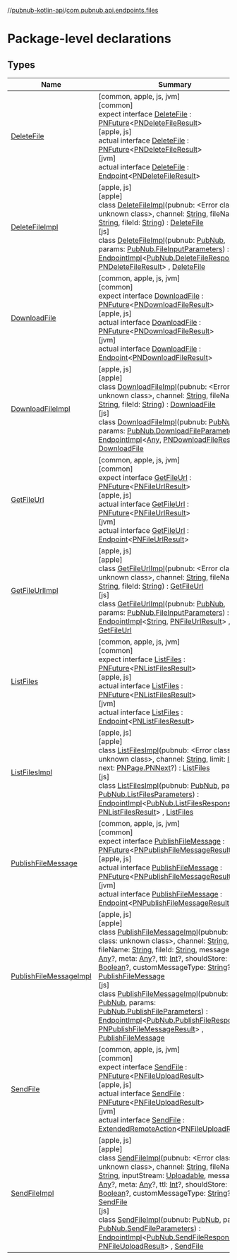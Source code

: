 //[pubnub-kotlin-api](../../index.md)/[com.pubnub.api.endpoints.files](index.md)

# Package-level declarations

## Types

| Name | Summary |
|---|---|
| [DeleteFile](-delete-file/index.md) | [common, apple, js, jvm]<br>[common]<br>expect interface [DeleteFile](-delete-file/index.md) : [PNFuture](../../../../pubnub-kotlin/pubnub-kotlin-core-api/pubnub-kotlin-core-api/com.pubnub.kmp/-p-n-future/index.md)&lt;[PNDeleteFileResult](../../../../pubnub-kotlin/pubnub-kotlin-core-api/pubnub-kotlin-core-api/com.pubnub.api.models.consumer.files/-p-n-delete-file-result/index.md)&gt; <br>[apple, js]<br>actual interface [DeleteFile](-delete-file/index.md) : [PNFuture](../../../../pubnub-kotlin/pubnub-kotlin-core-api/pubnub-kotlin-core-api/com.pubnub.kmp/-p-n-future/index.md)&lt;[PNDeleteFileResult](../../../../pubnub-kotlin/pubnub-kotlin-core-api/pubnub-kotlin-core-api/com.pubnub.api.models.consumer.files/-p-n-delete-file-result/index.md)&gt; <br>[jvm]<br>actual interface [DeleteFile](-delete-file/index.md) : [Endpoint](../../../../pubnub-kotlin/pubnub-kotlin-core-api/pubnub-kotlin-core-api/com.pubnub.api/-endpoint/index.md)&lt;[PNDeleteFileResult](../../../../pubnub-kotlin/pubnub-kotlin-core-api/pubnub-kotlin-core-api/com.pubnub.api.models.consumer.files/-p-n-delete-file-result/index.md)&gt; |
| [DeleteFileImpl](../../../../pubnub-kotlin/pubnub-kotlin-api/pubnub-kotlin-api/com.pubnub.api.endpoints.files/[js]-delete-file-impl/index.md) | [apple, js]<br>[apple]<br>class [DeleteFileImpl]([apple]-delete-file-impl/index.md)(pubnub: <!---  GfmCommand {"@class":"org.jetbrains.dokka.gfm.ResolveLinkGfmCommand","dri":{"packageName":"","classNames":"<Error class: unknown class>","callable":null,"target":{"@class":"org.jetbrains.dokka.links.PointingToDeclaration"},"extra":null}} --->&lt;Error class: unknown class&gt;<!--- --->, channel: [String](https://kotlinlang.org/api/latest/jvm/stdlib/kotlin-stdlib/kotlin/-string/index.html), fileName: [String](https://kotlinlang.org/api/latest/jvm/stdlib/kotlin-stdlib/kotlin/-string/index.html), fileId: [String](https://kotlinlang.org/api/latest/jvm/stdlib/kotlin-stdlib/kotlin/-string/index.html)) : [DeleteFile](-delete-file/index.md)<br>[js]<br>class [DeleteFileImpl]([js]-delete-file-impl/index.md)(pubnub: [PubNub](../[root]/-pub-nub/index.md), params: [PubNub.FileInputParameters](../[root]/-pub-nub/-file-input-parameters/index.md)) : [EndpointImpl](../com.pubnub.api/-endpoint-impl/index.md)&lt;[PubNub.DeleteFileResponse](../[root]/-pub-nub/-delete-file-response/index.md), [PNDeleteFileResult](../../../../pubnub-kotlin/pubnub-kotlin-core-api/pubnub-kotlin-core-api/com.pubnub.api.models.consumer.files/-p-n-delete-file-result/index.md)&gt; , [DeleteFile](-delete-file/index.md) |
| [DownloadFile](-download-file/index.md) | [common, apple, js, jvm]<br>[common]<br>expect interface [DownloadFile](-download-file/index.md) : [PNFuture](../../../../pubnub-kotlin/pubnub-kotlin-core-api/pubnub-kotlin-core-api/com.pubnub.kmp/-p-n-future/index.md)&lt;[PNDownloadFileResult](../../../../pubnub-kotlin/pubnub-kotlin-core-api/pubnub-kotlin-core-api/com.pubnub.api.models.consumer.files/-p-n-download-file-result/index.md)&gt; <br>[apple, js]<br>actual interface [DownloadFile](-download-file/index.md) : [PNFuture](../../../../pubnub-kotlin/pubnub-kotlin-core-api/pubnub-kotlin-core-api/com.pubnub.kmp/-p-n-future/index.md)&lt;[PNDownloadFileResult](../../../../pubnub-kotlin/pubnub-kotlin-core-api/pubnub-kotlin-core-api/com.pubnub.api.models.consumer.files/-p-n-download-file-result/index.md)&gt; <br>[jvm]<br>actual interface [DownloadFile](-download-file/index.md) : [Endpoint](../../../../pubnub-kotlin/pubnub-kotlin-core-api/pubnub-kotlin-core-api/com.pubnub.api/-endpoint/index.md)&lt;[PNDownloadFileResult](../../../../pubnub-kotlin/pubnub-kotlin-core-api/pubnub-kotlin-core-api/com.pubnub.api.models.consumer.files/-p-n-download-file-result/index.md)&gt; |
| [DownloadFileImpl](../../../../pubnub-kotlin/pubnub-kotlin-api/pubnub-kotlin-api/com.pubnub.api.endpoints.files/[js]-download-file-impl/index.md) | [apple, js]<br>[apple]<br>class [DownloadFileImpl]([apple]-download-file-impl/index.md)(pubnub: <!---  GfmCommand {"@class":"org.jetbrains.dokka.gfm.ResolveLinkGfmCommand","dri":{"packageName":"","classNames":"<Error class: unknown class>","callable":null,"target":{"@class":"org.jetbrains.dokka.links.PointingToDeclaration"},"extra":null}} --->&lt;Error class: unknown class&gt;<!--- --->, channel: [String](https://kotlinlang.org/api/latest/jvm/stdlib/kotlin-stdlib/kotlin/-string/index.html), fileName: [String](https://kotlinlang.org/api/latest/jvm/stdlib/kotlin-stdlib/kotlin/-string/index.html), fileId: [String](https://kotlinlang.org/api/latest/jvm/stdlib/kotlin-stdlib/kotlin/-string/index.html)) : [DownloadFile](-download-file/index.md)<br>[js]<br>class [DownloadFileImpl]([js]-download-file-impl/index.md)(pubnub: [PubNub](../[root]/-pub-nub/index.md), params: [PubNub.DownloadFileParameters](../[root]/-pub-nub/-download-file-parameters/index.md)) : [EndpointImpl](../com.pubnub.api/-endpoint-impl/index.md)&lt;[Any](https://kotlinlang.org/api/latest/jvm/stdlib/kotlin-stdlib/kotlin/-any/index.html), [PNDownloadFileResult](../../../../pubnub-kotlin/pubnub-kotlin-core-api/pubnub-kotlin-core-api/com.pubnub.api.models.consumer.files/-p-n-download-file-result/index.md)&gt; , [DownloadFile](-download-file/index.md) |
| [GetFileUrl](-get-file-url/index.md) | [common, apple, js, jvm]<br>[common]<br>expect interface [GetFileUrl](-get-file-url/index.md) : [PNFuture](../../../../pubnub-kotlin/pubnub-kotlin-core-api/pubnub-kotlin-core-api/com.pubnub.kmp/-p-n-future/index.md)&lt;[PNFileUrlResult](../../../../pubnub-kotlin/pubnub-kotlin-core-api/pubnub-kotlin-core-api/com.pubnub.api.models.consumer.files/-p-n-file-url-result/index.md)&gt; <br>[apple, js]<br>actual interface [GetFileUrl](-get-file-url/index.md) : [PNFuture](../../../../pubnub-kotlin/pubnub-kotlin-core-api/pubnub-kotlin-core-api/com.pubnub.kmp/-p-n-future/index.md)&lt;[PNFileUrlResult](../../../../pubnub-kotlin/pubnub-kotlin-core-api/pubnub-kotlin-core-api/com.pubnub.api.models.consumer.files/-p-n-file-url-result/index.md)&gt; <br>[jvm]<br>actual interface [GetFileUrl](-get-file-url/index.md) : [Endpoint](../../../../pubnub-kotlin/pubnub-kotlin-core-api/pubnub-kotlin-core-api/com.pubnub.api/-endpoint/index.md)&lt;[PNFileUrlResult](../../../../pubnub-kotlin/pubnub-kotlin-core-api/pubnub-kotlin-core-api/com.pubnub.api.models.consumer.files/-p-n-file-url-result/index.md)&gt; |
| [GetFileUrlImpl](../../../../pubnub-kotlin/pubnub-kotlin-api/pubnub-kotlin-api/com.pubnub.api.endpoints.files/[js]-get-file-url-impl/index.md) | [apple, js]<br>[apple]<br>class [GetFileUrlImpl]([apple]-get-file-url-impl/index.md)(pubnub: <!---  GfmCommand {"@class":"org.jetbrains.dokka.gfm.ResolveLinkGfmCommand","dri":{"packageName":"","classNames":"<Error class: unknown class>","callable":null,"target":{"@class":"org.jetbrains.dokka.links.PointingToDeclaration"},"extra":null}} --->&lt;Error class: unknown class&gt;<!--- --->, channel: [String](https://kotlinlang.org/api/latest/jvm/stdlib/kotlin-stdlib/kotlin/-string/index.html), fileName: [String](https://kotlinlang.org/api/latest/jvm/stdlib/kotlin-stdlib/kotlin/-string/index.html), fileId: [String](https://kotlinlang.org/api/latest/jvm/stdlib/kotlin-stdlib/kotlin/-string/index.html)) : [GetFileUrl](-get-file-url/index.md)<br>[js]<br>class [GetFileUrlImpl]([js]-get-file-url-impl/index.md)(pubnub: [PubNub](../[root]/-pub-nub/index.md), params: [PubNub.FileInputParameters](../[root]/-pub-nub/-file-input-parameters/index.md)) : [EndpointImpl](../com.pubnub.api/-endpoint-impl/index.md)&lt;[String](https://kotlinlang.org/api/latest/jvm/stdlib/kotlin-stdlib/kotlin/-string/index.html), [PNFileUrlResult](../../../../pubnub-kotlin/pubnub-kotlin-core-api/pubnub-kotlin-core-api/com.pubnub.api.models.consumer.files/-p-n-file-url-result/index.md)&gt; , [GetFileUrl](-get-file-url/index.md) |
| [ListFiles](-list-files/index.md) | [common, apple, js, jvm]<br>[common]<br>expect interface [ListFiles](-list-files/index.md) : [PNFuture](../../../../pubnub-kotlin/pubnub-kotlin-core-api/pubnub-kotlin-core-api/com.pubnub.kmp/-p-n-future/index.md)&lt;[PNListFilesResult](../../../../pubnub-kotlin/pubnub-kotlin-core-api/pubnub-kotlin-core-api/com.pubnub.api.models.consumer.files/-p-n-list-files-result/index.md)&gt; <br>[apple, js]<br>actual interface [ListFiles](-list-files/index.md) : [PNFuture](../../../../pubnub-kotlin/pubnub-kotlin-core-api/pubnub-kotlin-core-api/com.pubnub.kmp/-p-n-future/index.md)&lt;[PNListFilesResult](../../../../pubnub-kotlin/pubnub-kotlin-core-api/pubnub-kotlin-core-api/com.pubnub.api.models.consumer.files/-p-n-list-files-result/index.md)&gt; <br>[jvm]<br>actual interface [ListFiles](-list-files/index.md) : [Endpoint](../../../../pubnub-kotlin/pubnub-kotlin-core-api/pubnub-kotlin-core-api/com.pubnub.api/-endpoint/index.md)&lt;[PNListFilesResult](../../../../pubnub-kotlin/pubnub-kotlin-core-api/pubnub-kotlin-core-api/com.pubnub.api.models.consumer.files/-p-n-list-files-result/index.md)&gt; |
| [ListFilesImpl](../../../../pubnub-kotlin/pubnub-kotlin-api/pubnub-kotlin-api/com.pubnub.api.endpoints.files/[js]-list-files-impl/index.md) | [apple, js]<br>[apple]<br>class [ListFilesImpl]([apple]-list-files-impl/index.md)(pubnub: <!---  GfmCommand {"@class":"org.jetbrains.dokka.gfm.ResolveLinkGfmCommand","dri":{"packageName":"","classNames":"<Error class: unknown class>","callable":null,"target":{"@class":"org.jetbrains.dokka.links.PointingToDeclaration"},"extra":null}} --->&lt;Error class: unknown class&gt;<!--- --->, channel: [String](https://kotlinlang.org/api/latest/jvm/stdlib/kotlin-stdlib/kotlin/-string/index.html), limit: [Int](https://kotlinlang.org/api/latest/jvm/stdlib/kotlin-stdlib/kotlin/-int/index.html)?, next: [PNPage.PNNext](../../../../pubnub-kotlin/pubnub-kotlin-core-api/pubnub-kotlin-core-api/com.pubnub.api.models.consumer.objects/-p-n-page/-p-n-next/index.md)?) : [ListFiles](-list-files/index.md)<br>[js]<br>class [ListFilesImpl]([js]-list-files-impl/index.md)(pubnub: [PubNub](../[root]/-pub-nub/index.md), params: [PubNub.ListFilesParameters](../[root]/-pub-nub/-list-files-parameters/index.md)) : [EndpointImpl](../com.pubnub.api/-endpoint-impl/index.md)&lt;[PubNub.ListFilesResponse](../[root]/-pub-nub/-list-files-response/index.md), [PNListFilesResult](../../../../pubnub-kotlin/pubnub-kotlin-core-api/pubnub-kotlin-core-api/com.pubnub.api.models.consumer.files/-p-n-list-files-result/index.md)&gt; , [ListFiles](-list-files/index.md) |
| [PublishFileMessage](-publish-file-message/index.md) | [common, apple, js, jvm]<br>[common]<br>expect interface [PublishFileMessage](-publish-file-message/index.md) : [PNFuture](../../../../pubnub-kotlin/pubnub-kotlin-core-api/pubnub-kotlin-core-api/com.pubnub.kmp/-p-n-future/index.md)&lt;[PNPublishFileMessageResult](../../../../pubnub-kotlin/pubnub-kotlin-core-api/pubnub-kotlin-core-api/com.pubnub.api.models.consumer.files/-p-n-publish-file-message-result/index.md)&gt; <br>[apple, js]<br>actual interface [PublishFileMessage](-publish-file-message/index.md) : [PNFuture](../../../../pubnub-kotlin/pubnub-kotlin-core-api/pubnub-kotlin-core-api/com.pubnub.kmp/-p-n-future/index.md)&lt;[PNPublishFileMessageResult](../../../../pubnub-kotlin/pubnub-kotlin-core-api/pubnub-kotlin-core-api/com.pubnub.api.models.consumer.files/-p-n-publish-file-message-result/index.md)&gt; <br>[jvm]<br>actual interface [PublishFileMessage](-publish-file-message/index.md) : [Endpoint](../../../../pubnub-kotlin/pubnub-kotlin-core-api/pubnub-kotlin-core-api/com.pubnub.api/-endpoint/index.md)&lt;[PNPublishFileMessageResult](../../../../pubnub-kotlin/pubnub-kotlin-core-api/pubnub-kotlin-core-api/com.pubnub.api.models.consumer.files/-p-n-publish-file-message-result/index.md)&gt; |
| [PublishFileMessageImpl](../../../../pubnub-kotlin/pubnub-kotlin-api/pubnub-kotlin-api/com.pubnub.api.endpoints.files/[js]-publish-file-message-impl/index.md) | [apple, js]<br>[apple]<br>class [PublishFileMessageImpl]([apple]-publish-file-message-impl/index.md)(pubnub: <!---  GfmCommand {"@class":"org.jetbrains.dokka.gfm.ResolveLinkGfmCommand","dri":{"packageName":"","classNames":"<Error class: unknown class>","callable":null,"target":{"@class":"org.jetbrains.dokka.links.PointingToDeclaration"},"extra":null}} --->&lt;Error class: unknown class&gt;<!--- --->, channel: [String](https://kotlinlang.org/api/latest/jvm/stdlib/kotlin-stdlib/kotlin/-string/index.html), fileName: [String](https://kotlinlang.org/api/latest/jvm/stdlib/kotlin-stdlib/kotlin/-string/index.html), fileId: [String](https://kotlinlang.org/api/latest/jvm/stdlib/kotlin-stdlib/kotlin/-string/index.html), message: [Any](https://kotlinlang.org/api/latest/jvm/stdlib/kotlin-stdlib/kotlin/-any/index.html)?, meta: [Any](https://kotlinlang.org/api/latest/jvm/stdlib/kotlin-stdlib/kotlin/-any/index.html)?, ttl: [Int](https://kotlinlang.org/api/latest/jvm/stdlib/kotlin-stdlib/kotlin/-int/index.html)?, shouldStore: [Boolean](https://kotlinlang.org/api/latest/jvm/stdlib/kotlin-stdlib/kotlin/-boolean/index.html)?, customMessageType: [String](https://kotlinlang.org/api/latest/jvm/stdlib/kotlin-stdlib/kotlin/-string/index.html)?) : [PublishFileMessage](-publish-file-message/index.md)<br>[js]<br>class [PublishFileMessageImpl]([js]-publish-file-message-impl/index.md)(pubnub: [PubNub](../[root]/-pub-nub/index.md), params: [PubNub.PublishFileParameters](../[root]/-pub-nub/-publish-file-parameters/index.md)) : [EndpointImpl](../com.pubnub.api/-endpoint-impl/index.md)&lt;[PubNub.PublishFileResponse](../[root]/-pub-nub/-publish-file-response/index.md), [PNPublishFileMessageResult](../../../../pubnub-kotlin/pubnub-kotlin-core-api/pubnub-kotlin-core-api/com.pubnub.api.models.consumer.files/-p-n-publish-file-message-result/index.md)&gt; , [PublishFileMessage](-publish-file-message/index.md) |
| [SendFile](-send-file/index.md) | [common, apple, js, jvm]<br>[common]<br>expect interface [SendFile](-send-file/index.md) : [PNFuture](../../../../pubnub-kotlin/pubnub-kotlin-core-api/pubnub-kotlin-core-api/com.pubnub.kmp/-p-n-future/index.md)&lt;[PNFileUploadResult](../../../../pubnub-kotlin/pubnub-kotlin-core-api/pubnub-kotlin-core-api/com.pubnub.api.models.consumer.files/-p-n-file-upload-result/index.md)&gt; <br>[apple, js]<br>actual interface [SendFile](-send-file/index.md) : [PNFuture](../../../../pubnub-kotlin/pubnub-kotlin-core-api/pubnub-kotlin-core-api/com.pubnub.kmp/-p-n-future/index.md)&lt;[PNFileUploadResult](../../../../pubnub-kotlin/pubnub-kotlin-core-api/pubnub-kotlin-core-api/com.pubnub.api.models.consumer.files/-p-n-file-upload-result/index.md)&gt; <br>[jvm]<br>actual interface [SendFile](-send-file/index.md) : [ExtendedRemoteAction](../../../../pubnub-kotlin/pubnub-kotlin-core-api/pubnub-kotlin-core-api/com.pubnub.api.endpoints.remoteaction/-extended-remote-action/index.md)&lt;[PNFileUploadResult](../../../../pubnub-kotlin/pubnub-kotlin-core-api/pubnub-kotlin-core-api/com.pubnub.api.models.consumer.files/-p-n-file-upload-result/index.md)&gt; |
| [SendFileImpl](../../../../pubnub-kotlin/pubnub-kotlin-api/pubnub-kotlin-api/com.pubnub.api.endpoints.files/[js]-send-file-impl/index.md) | [apple, js]<br>[apple]<br>class [SendFileImpl]([apple]-send-file-impl/index.md)(pubnub: <!---  GfmCommand {"@class":"org.jetbrains.dokka.gfm.ResolveLinkGfmCommand","dri":{"packageName":"","classNames":"<Error class: unknown class>","callable":null,"target":{"@class":"org.jetbrains.dokka.links.PointingToDeclaration"},"extra":null}} --->&lt;Error class: unknown class&gt;<!--- --->, channel: [String](https://kotlinlang.org/api/latest/jvm/stdlib/kotlin-stdlib/kotlin/-string/index.html), fileName: [String](https://kotlinlang.org/api/latest/jvm/stdlib/kotlin-stdlib/kotlin/-string/index.html), inputStream: [Uploadable](../com.pubnub.kmp/-uploadable/index.md), message: [Any](https://kotlinlang.org/api/latest/jvm/stdlib/kotlin-stdlib/kotlin/-any/index.html)?, meta: [Any](https://kotlinlang.org/api/latest/jvm/stdlib/kotlin-stdlib/kotlin/-any/index.html)?, ttl: [Int](https://kotlinlang.org/api/latest/jvm/stdlib/kotlin-stdlib/kotlin/-int/index.html)?, shouldStore: [Boolean](https://kotlinlang.org/api/latest/jvm/stdlib/kotlin-stdlib/kotlin/-boolean/index.html)?, customMessageType: [String](https://kotlinlang.org/api/latest/jvm/stdlib/kotlin-stdlib/kotlin/-string/index.html)?) : [SendFile](-send-file/index.md)<br>[js]<br>class [SendFileImpl]([js]-send-file-impl/index.md)(pubnub: [PubNub](../[root]/-pub-nub/index.md), params: [PubNub.SendFileParameters](../[root]/-pub-nub/-send-file-parameters/index.md)) : [EndpointImpl](../com.pubnub.api/-endpoint-impl/index.md)&lt;[PubNub.SendFileResponse](../[root]/-pub-nub/-send-file-response/index.md), [PNFileUploadResult](../../../../pubnub-kotlin/pubnub-kotlin-core-api/pubnub-kotlin-core-api/com.pubnub.api.models.consumer.files/-p-n-file-upload-result/index.md)&gt; , [SendFile](-send-file/index.md) |
